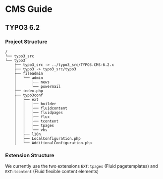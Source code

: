 # CMS Guide

## TYPO3 6.2

### Project Structure

    /
    └── typo3_src
    └── typo3
        ├── typo3_src -> ../typo3_src/TYPO3.CMS-6.2.x
        ├── typo3 -> typo3_src/typo3
        ├── fileadmin
        │   └── admin
        │       ├── news
        │       └── powermail
        ├── index.php
        ├── typo3conf
        │   ├── ext
        │   │   ├── builder
        │   │   ├── fluidcontent
        │   │   ├── fluidpages
        │   │   ├── flux
        │   │   ├── tcontent
        │   │   ├── tpages
        │   │   └── vhs
        │   ├── l10n
        │   ├── LocalConfiguration.php
        │   └── AdditionalConfiguration.php
    	
### Extension Structure

We currently use the two extensions <code>EXT:tpages</code> (Fluid pagetemplates) and <code>EXT:tcontent</code> (Fluid flexible content elements)

